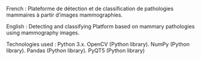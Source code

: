 French :
Plateforme de détection et de classification de pathologies mammaires à partir
d’images mammographies. 

English : 
Detecting and classifying Platform based on mammary pathologies using mammography images.

Technologies used : 
Python 3.x.
OpenCV (Python library).
NumPy (Python library).
Pandas (Python library).
PyQT5 (Python library)
